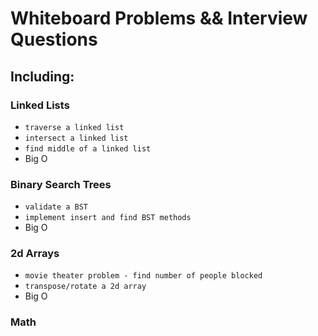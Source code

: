 # Whiteboard Problems && Interview Questions

## Including:

### Linked Lists
* `traverse a linked list`
* `intersect a linked list`
* `find middle of a linked list`
* Big O 
### Binary Search Trees
* `validate a BST`
* `implement insert and find BST methods`
* Big O
###  2d Arrays
* `movie theater problem - find number of people blocked`
* `transpose/rotate a 2d array`
* Big O

### Math